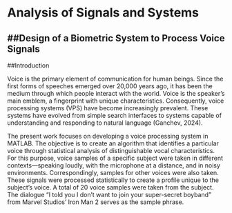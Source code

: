 # Analysis of Signals and Systems
##**Design of a Biometric System to Process Voice Signals**
---------
##Introduction

Voice is the primary element of communication for human beings. Since the first forms of speeches emerged over 20,000 years ago, it has been the medium through which people interact with the world. Voice is the speaker’s main emblem, a fingerprint with unique characteristics. Consequently, voice processing systems (VPS) have become increasingly prevalent. These systems have evolved from simple search interfaces to systems capable of understanding and responding to natural language (Ganchev, 2024). 

The present work focuses on developing a voice processing system in MATLAB. The objective is to create an algorithm that identifies a particular voice through statistical analysis of distinguishable vocal characteristics. For this purpose, voice samples of a specific subject were taken in different contexts—speaking loudly, with the microphone at a distance, and in noisy environments. Correspondingly, samples for other voices were also taken. These signals were processed statistically to create a profile unique to the subject’s voice. 
A total of 20 voice samples were taken from the subject. The dialogue “I told you I don’t want to join your super-secret boyband” from Marvel Studios’ Iron Man 2 serves as the sample phrase. 

